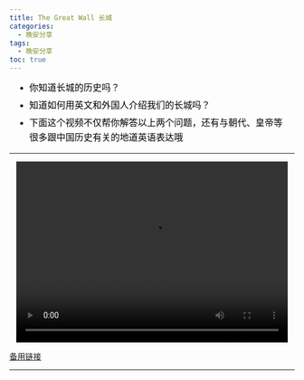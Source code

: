 ```yaml
---
title: The Great Wall 长城
categories:
  - 晚安分享
tags:
  - 晚安分享
toc: true 
---
```



<!-- - 你知道长城的历史吗？
- 知道如何用英文和外国人介绍我们的长城吗？
- 下面这个视频不仅帮你解答以上两个问题，还有与朝代、皇帝等很多跟中国历史有关的地道英语表达哦 -->

<section id="nice" data-tool="mdnice编辑器" data-website="https://www.mdnice.com" style="font-size: 16px; color: black; padding: 0 10px; line-height: 1.6; word-spacing: 0px; letter-spacing: 0px; word-break: break-word; word-wrap: break-word; text-align: left; font-family: Optima-Regular, Optima, PingFangSC-light, PingFangTC-light, 'PingFang SC', Cambria, Cochin, Georgia, Times, 'Times New Roman', serif;"><ul data-tool="mdnice编辑器" style="margin-top: 8px; margin-bottom: 8px; padding-left: 25px; color: black; list-style-type: disc;">
<li><section style="margin-top: 5px; margin-bottom: 5px; line-height: 26px; text-align: left; color: rgb(1,1,1); font-weight: 500;">你知道长城的历史吗？</section></li><li><section style="margin-top: 5px; margin-bottom: 5px; line-height: 26px; text-align: left; color: rgb(1,1,1); font-weight: 500;">知道如何用英文和外国人介绍我们的长城吗？</section></li><li><section style="margin-top: 5px; margin-bottom: 5px; line-height: 26px; text-align: left; color: rgb(1,1,1); font-weight: 500;">下面这个视频不仅帮你解答以上两个问题，还有与朝代、皇帝等很多跟中国历史有关的地道英语表达哦</section></li></ul>
</section>

---

<p style="text-align:center">
   <video width="480" height="320" controls>
       <source src="/video/165.mp4">
   </video>
</p>
 <p><a href="/video/165.mp4">备用链接</a></p>
 
---






